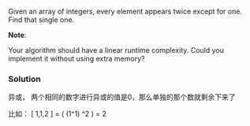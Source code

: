 
Given an array of integers, every element appears twice except for one. Find that single one.

**Note**:

Your algorithm should have a linear runtime complexity. Could you implement it without using extra memory?


### Solution
异或， 两个相同的数字进行异或的值是0，那么单独的那个数就剩余下来了

比如： [ 1,1,2 ] = ( (1^1) ^2 ) = 2
